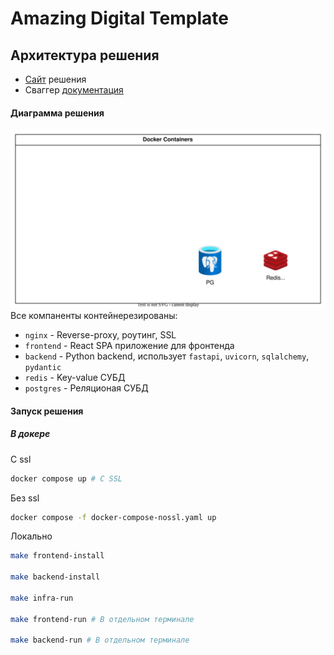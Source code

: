 # Amazing Digital Template


## Архитектура решения
- [Сайт](locahost) решения
- Сваггер [документация](locahost/api/docs)

#### Диаграмма решения
![arch](docs/arch.svg)
Все компаненты контейнерезированы:
- `nginx` - Reverse-proxy, роутинг, SSL
- `frontend` - React SPA приложение для фронтенда
- `backend` - Python backend, использует `fastapi`, `uvicorn`, `sqlalchemy`, `pydantic`
- `redis` - Key-value СУБД
- `postgres` - Реляционая СУБД

#### Запуск решения
##### В докере
C ssl
```sh
docker compose up # С SSL
```
Без ssl
```sh
docker compose -f docker-compose-nossl.yaml up
```
Локально
```sh
make frontend-install

make backend-install

make infra-run

make frontend-run # В отдельном терминале

make backend-run # В отдельном терминале
```
